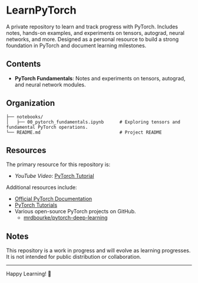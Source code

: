 # LearnPyTorch
A private repository to learn and track progress with PyTorch. Includes notes, hands-on examples, and experiments on tensors, autograd, neural networks, and more. Designed as a personal resource to build a strong foundation in PyTorch and document learning milestones.

## Contents

- **PyTorch Fundamentals**: Notes and experiments on tensors, autograd, and neural network modules.


## Organization

```
├── notebooks/
│   ├── 00_pytorch_fundamentals.ipynb      # Exploring tensors and fundamental PyTorch operations.
└── README.md                              # Project README
```

## Resources
The primary resource for this repository is:
- *YouTube Video*: [PyTorch Tutorial](https://www.youtube.com/watch?v=V_xro1bcAuA&t=2598s)

Additional resources include:
- [Official PyTorch Documentation](https://pytorch.org/docs/stable/index.html)
- [PyTorch Tutorials](https://pytorch.org/tutorials/)
- Various open-source PyTorch projects on GitHub.
  - [mrdbourke/pytorch-deep-learning](https://github.com/mrdbourke/pytorch-deep-learning)


## Notes

This repository is a work in progress and will evolve as learning progresses. It is not intended for public distribution or collaboration.

---

Happy Learning! 🚀

